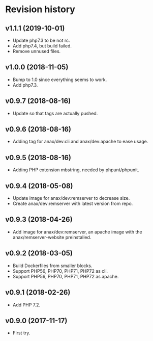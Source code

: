 Revision history
====================



v1.1.1 (2019-10-01)
--------------------

* Update php7.3 to be not rc.
* Add php7.4, but build failed.
* Remove unnused files.



v1.0.0 (2018-11-05)
--------------------

* Bump to 1.0 since everything seems to work.
* Add php7.3.



v0.9.7 (2018-08-16)
--------------------

* Update so that tags are actually pushed.



v0.9.6 (2018-08-16)
--------------------

* Adding tag for anax/dev:cli and anax/dev:apache to ease usage.



v0.9.5 (2018-08-16)
--------------------

* Adding PHP extension mbstring, needed by phpunt/phpunit.



v0.9.4 (2018-05-08)
--------------------

* Update image for anax/dev:remserver to decrease size.
* Create anax/dev:remserver with latest version from repo.



v0.9.3 (2018-04-26)
--------------------

* Add image for anax/dev:remserver, an apache image with the anax/remserver-website preinstalled.



v0.9.2 (2018-03-05)
--------------------

* Build Dockerfiles from smaller blocks.
* Support PHP56, PHP70, PHP71, PHP72 as cli.
* Support PHP56, PHP70, PHP71, PHP72 as apache.



v0.9.1 (2018-02-26)
--------------------

* Add PHP 7.2.



v0.9.0 (2017-11-17)
--------------------

* First try.
